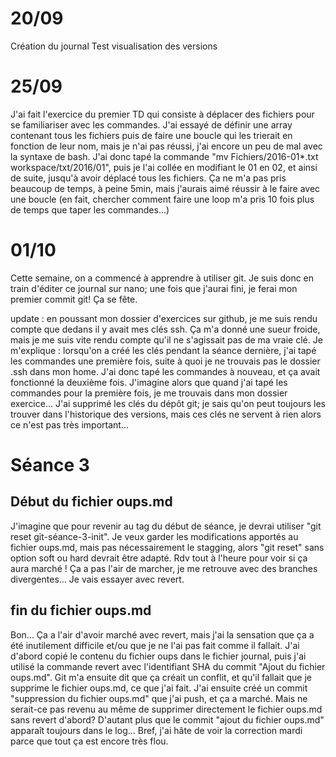 # 20/09
Création du journal 
Test visualisation des versions

# 25/09
J'ai fait l'exercice du premier TD qui consiste à déplacer des fichiers pour se familiariser avec les commandes. J'ai essayé de
définir une array contenant tous les fichiers puis de faire une boucle qui les trierait en fonction de leur nom, mais je n'ai pas 
réussi, j'ai encore un peu de mal avec la syntaxe de bash. J'ai donc tapé la commande
"mv Fichiers/2016-01*.txt workspace/txt/2016/01", puis je l'ai collée en modifiant le 01 en 02, et ainsi de suite, jusqu'à 
avoir déplacé tous les fichiers. Ça ne m'a pas pris beaucoup de temps, à peine 5min, mais j'aurais aimé réussir à le faire avec
une boucle (en fait, chercher comment faire une loop m'a pris 10 fois plus de temps que taper les commandes...)

# 01/10
Cette semaine, on a commencé à apprendre à utiliser git. Je suis donc en train d'éditer ce journal sur nano; une fois que 
j'aurai fini, je ferai mon premier commit git! Ça se fête.

update : en poussant mon dossier d'exercices sur github, je me suis rendu compte que dedans il y avait mes clés ssh.
Ça m'a donné une sueur froide, mais je me suis vite rendu compte qu'il ne s'agissait pas de ma vraie clé. Je m'explique : 
lorsqu'on a créé les clés pendant la séance dernière, j'ai tapé les commandes une première fois, suite à quoi je ne 
trouvais pas le dossier .ssh dans mon home. J'ai donc tapé les commandes à nouveau, et ça avait fonctionné la deuxième fois. 
J'imagine alors que quand j'ai tapé les commandes pour la première fois, je me trouvais dans mon dossier exercice... J'ai 
supprimé les clés du dépôt git; je sais qu'on peut toujours les trouver dans l'historique des versions, mais ces clés ne 
servent à rien alors ce n'est pas très important...

#  Séance 3
## Début du fichier oups.md

J'imagine que pour revenir au tag du début de séance, je devrai utiliser "git reset git-séance-3-init". Je veux garder les 
modifications apportés au fichier oups.md, mais pas nécessairement le stagging, alors "git reset" sans option soft ou hard devrait 
être adapté. Rdv tout à l'heure pour voir si ça aura marché ! Ça a pas l'air de marcher, je me retrouve avec des branches 
divergentes... Je vais essayer avec revert.

## fin du fichier oups.md

Bon... Ça a l'air d'avoir marché avec revert, mais j'ai la sensation que ça a été inutilement difficile et/ou que je ne l'ai pas fait
comme il fallait. J'ai d'abord copié le contenu du fichier oups dans le fichier journal, puis j'ai utilisé la commande revert avec
l'identifiant SHA du commit "Ajout du fichier oups.md". Git m'a ensuite dit que ça créait un conflit, et qu'il fallait que je supprime
le fichier oups.md, ce que j'ai fait. J'ai ensuite créé un commit "suppression du fichier oups.md" que j'ai push, et ça a marché.
Mais ne serait-ce pas revenu au même de supprimer directement le fichier oups.md sans revert d'abord? D'autant plus que le commit
"ajout du fichier oups.md" apparaît toujours dans le log... Bref, j'ai hâte de voir la correction mardi parce que tout ça est encore 
très flou.
